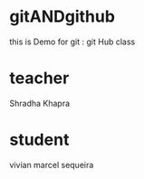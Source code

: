# gitANDgithub
this is Demo for git : git Hub class

# teacher 
Shradha Khapra

# student 
vivian marcel sequeira 